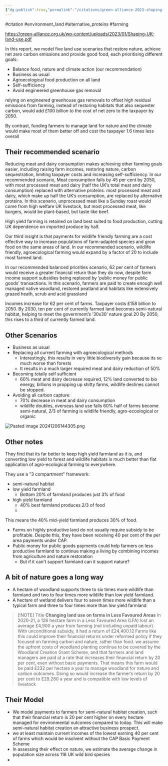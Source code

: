 ```yaml
---
{"dg-publish":true,"permalink":"/citations/green-alliance-2023-shaping-land-use/","created":"2024-12-06T10:51:19.842+00:00","updated":"2025-09-28T23:41:29.660+01:00"}
---
```


#citation #environment_land #alternative_proteins #farming 

https://green-alliance.org.uk/wp-content/uploads/2023/01/Shaping-UK-land-use.pdf

In this report, we model five land use scenarios that restore nature, achieve net zero carbon emissions and
provide good food, each prioritising different goals:
- Balance food, nature and climate action (our recommendation)
- Business as usual
- Agroecological food production on all land
- Self-sufficiency
- Avoid engineered greenhouse gas removal

relying on engineered greenhouse gas removals to offset high residual emissions from farming, instead of restoring habitats that also sequester carbon, would add £100 billion to the cost of net zero to the taxpayer by 2050.

By contrast, funding farmers to manage land for nature and the climate would make most of them better off and cost the taxpayer 1.6 times less overall
## Their recommended scenario
Reducing meat and dairy consumption makes achieving other farming goals easier, including raising farm incomes, restoring nature, carbon sequestration, limiting taxpayer costs and increasing self-sufficiency. In our recommended scenario, Meat consumption falls by 45 per cent by 2050, with most processed meat and dairy
(half the UK’s total meat and dairy consumption) replaced with alternative proteins. most processed meat and dairy, which make up half the UK’s consumption, are replaced by alternative proteins. In this scenario, unprocessed meat like a Sunday roast would come from high welfare UK livestock, but most processed meat, like burgers, would be plant-based, but taste like beef.

High yield farming is retained on land best suited to food production, cutting UK dependence on imported produce by half.

Our third insight is that payments for wildlife friendly farming are a cost effective way to increase populations of farm-adapted species and grow food on the same areas of land. In our recommended scenario, wildlife friendly, agroecological farming would expand by a factor of 20 to include most farmed land.

In our recommended balanced priorities scenario, 62 per cent of farmers would receive a greater financial return than they do now, despite farm income support subsidies being replaced by ‘public money for public goods’ transactions. In this scenario, farmers are paid to create enough well managed native woodland, restored peatland and habitats like extensively grazed heath, scrub and acid grassland

Incomes increase for 62 per cent of farms. Taxpayer costs £158 billion to 2050. By 2030, ten per cent of
currently farmed land becomes semi-natural habitat, helping to meet the government’s ‘30x30’ nature goal.20 By 2050, this rises to a third of currently farmed land.
## Other Scenarios
- Business as usual
- Replacing all current farming with agroecological methods
	- Interestingly, this results in very little biodiversity gain because its so much worse than forests
	- It results in a much larger required meat and dairy reduction of 50%
- Becoming totally self sufficient
	- 60% meat and dairy decrease required, 12% land converted to bio energy, billions in propping up shitty farms, wildlife declines cannot be stopped.
- Avoiding all carbon capture:
	- 70% decrease in meat and dairy consumption
	- wildlife doubles, overseas land use falls 60% half of farms become semi-natural, 2/3 of farming is wildlife friendly, agro-ecoological or organic

![Pasted image 20241206144305.png](/img/user/Pasted%20image%2020241206144305.png)
## Other notes
They find that its far better to keep high yield farmland as it is, and converting low yield to forest and wildlife habitats is much better than flat application of agro-ecological farming to everywhere.

They use a "3 compartment" framework:
- semi-natural habitat
- low yield farmland
	- Bottom 20% of farmland produces just 3% of food
- high yield farmland
	- 40% best farmland produces 2/3 of food
	- 
This means the 40% mid-yield farmland produces 30% of food. 

- Farms on highly productive land do not usually require subsidy to be profitable. Despite this, they have been receiving 40 per cent of the per area payments under CAP. 
- Public money for public goods payments could help farmers on less productive farmland to continue making a living by combining incomes from agriculture and nature restoration
	- But if it can't support farmland can it support nature?

## A bit of nature goes a long way
- A hectare of woodland supports three to six times more wildlife than farmland and two to four times more wildlife than low yield farmland.
- A hectare of wetland delivers four to seven times more wildlife than a typical farm and three to four times more than low yield farmland

> [!NOTE] Title
> **Changing land use on farms in Less Favoured Areas**
In 2020-21, a 126 hectare farm in a Less Favoured Area (LFA) lost an average £4,900 a year from farming (not including unpaid labour). With unconditional subsidy, it had a return of £24,400.12 Farms like this could improve their financial returns under reformed policy if they focused on farming carbon and nature, rather than food. we assume the upfront costs of woodland planting continue to be covered by the Woodland Creation Grant Scheme, and that farmers and land managers are paid at a rate that increases their financial return by 20 per cent, even without basic payments. That means this farm would be paid £232 per hectare a year to manage woodland for nature and carbon outcomes. Doing so would increase the farmer’s return by 20 per cent to £29,280 a year and is compatible with low levels of livestock

## Their Model
- We model payments to farmers for semi-natural habitat creation, such that their financial return is 20 per cent higher on every hectare managed for environmental outcomes compared to today. This will make semi-natural habitat creation an attractive business prospect.
- we at least maintain current incomes of the lowest earning 40 per cent of farms which would be insolvent without the CAP Basic Payment Scheme
- In assessing their effect on nature, we estimate the average change in population size across 116 UK wild bird species
- 